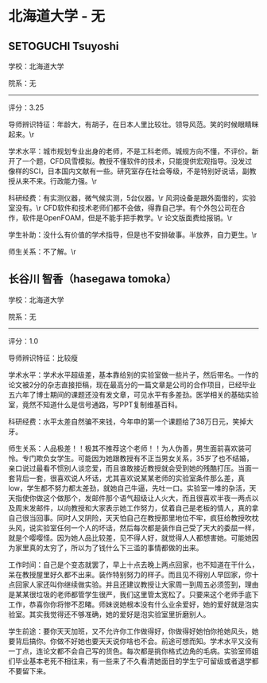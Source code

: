 # 北海道大学 - 无

## SETOGUCHI Tsuyoshi

学校：北海道大学

院系：无

* * *

评分：3.25

导师辨识特征：年龄大，有胡子，在日本人里比较壮。领导风范。笑的时候眼睛眯起来。\r

学术水平：城市规划专业出身的老师，不是工科老师。城规方向不懂，不评价。新开了一个题，CFD风雪模拟。教授不懂软件的技术，只能提供宏观指导。没发过像样的SCI，日本国内文献有一些。研究室存在社会等级，不是特别好说话，副教授从来不来。行政能力强。\r

科研经费：有实测仪器，微气候实测，5台仪器。\r
风洞设备是跟外面借的，实验室没有。\r
CFD软件和技术老师们都不会做，得靠自己学。有个外包公司在合作，软件是OpenFOAM，但是不能手把手教学。\r
论文版面费给报销。\r

学生补助：没什么有价值的学术指导，但是也不安排破事。半放养，自力更生。\r

师生关系：不了解。\r

## 长谷川 智香（hasegawa tomoka）

学校：北海道大学

院系：无

* * *

评分：1.0

导师辨识特征：比较瘦

学术水平：学术水平超级差，基本靠给别的实验室做一些片子，然后带名。一作的论文被2分的杂志直接拒稿，现在最高分的一篇文章是公司的合作项目，已经毕业五六年了博士期间的课题还没有发文章，可见水平有多差劲。医学相关的基础实验室，竟然不知道什么是信号通路，写PPT复制维基百科。

科研经费：水平太差自然骗不来钱，今年申的第一个课题给了38万日元，笑掉大牙。

师生关系：人品极差！！极其不推荐这个老师！！为人伪善，男生面前喜欢装可怜。专门欺负女学生。可能因为她跟教授有不正当男女关系，35岁了也不结婚，亲口说过最看不惯别人谈恋爱，而且谁敢接近教授就会受到她的残酷打压。当面一套背后一套，很喜欢说人坏话，尤其喜欢说某某老师的实验室条件那么差，真low，学生都不努力都太差劲，就她自己牛逼，先吐一口。实验室一堆的杂活，天天指使你做这个做那个，发邮件那个语气超级让人火大，而且很喜欢半夜一两点以及周末发邮件，以向教授和大家表示她工作努力，仗着自己是老板的情人，真的拿自己很当回事。同时人又阴险，天天怕自己在教授那里地位不牢，疯狂给教授吹枕头风，说实验室任何一个人的坏话，然后每次都是装作自己受了天大的委屈一样，就是个嘤嘤怪。因为她人品比较差，见不得人好，就觉得人人都想害她。可能她因为家里真的太穷了，所以为了钱什么下三滥的事情都做的出来。

工作时间：自己是个变态就罢了，早上十点去晚上两点回家，也不知道在干什么，呆在教授屋里好久都不出来。装作特别努力的样子。而且见不得别人早回家，你十点回家人家还叫你继续做实验。并且还建议教授让大家周一到周五必须签到，理由是某某很垃圾的老师都管学生很严，我们这里管太宽松了。只要来这个老师手底下工作，恭喜你你将惨不忍睹。师妹说她根本没有什么业余爱好，她的爱好就是泡实验室。其实我觉得还不够准确，她的爱好是泡实验室里折磨别人。

学生前途：要你天天加班，又不允许你工作做得好，你做得好她怕你抢她风头，她要背后搞你。你做不好她也要天天说你啥也不会。前途可想而知。学术水平又没有一丁点，连论文都不会自己写的货色。每次都是挑你格式边角的毛病。实验室师姐们毕业基本老死不相往来，有一些来了不久看清她面目的学生宁可留级或者退学都不要留下来。